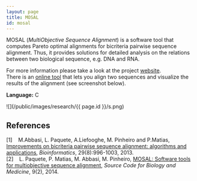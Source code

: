 ```yaml
---
layout: page
title: MOSAL
id: mosal
---
```


MOSAL (_MultiObjective Sequence Alignment_) is a software tool that computes Pareto optimal alignments for bicriteria pairwise sequence alignment. Thus, it provides solutions for detailed analysis on the relations between two biological sequence, e.g. DNA and RNA.

For more information please take a look at the project [website](http://mosal.dei.uc.pt).  
There is an [online tool](http://mosal.dei.uc.pt/align) that lets you align two sequences and visualize the results of the alignment (see screenshot below).

**Language:** C

![](/public/images/research/{{ page.id }}/s.png)

## References

[1] &nbsp;&nbsp; M.Abbasi, L. Paquete, A.Liefooghe, M. Pinheiro and P.Matias, [Improvements on bicriteria pairwise sequence alignment: algorithms and applications](http://dx.doi.org/10.1093/bioinformatics/btt098), _Bioinformatics_, 29(8):996-1003, 2013.  
[2] &nbsp;&nbsp; L. Paquete, P. Matias, M. Abbasi, M. Pinheiro, [MOSAL: Software tools for multiobjective sequence alignment](http://dx.doi.org/10.1186/1751-0473-9-2), _Source Code for Biology and Medicine_, 9(2), 2014.